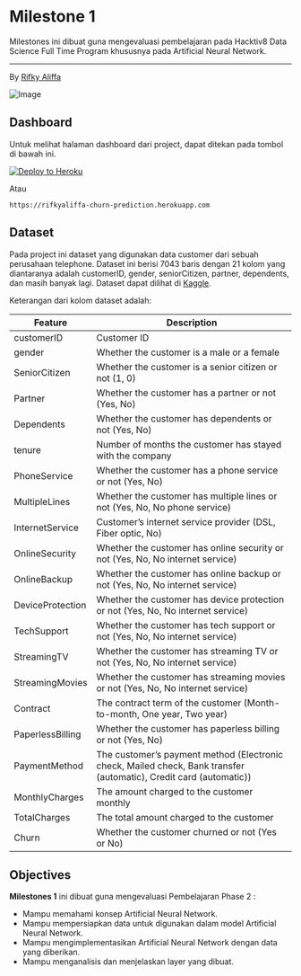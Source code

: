 # Milestone 1

Milestones ini dibuat guna mengevaluasi pembelajaran pada Hacktiv8 Data Science Full Time Program khususnya pada Artificial Neural Network.

---

By [Rifky Aliffa](https://github.com/Penzragon)

![Image](https://atrium.ai/wp-content/uploads/2021/07/What-stops-customer-churn-Having-a-centralized-data-hub-does-and-heres-why.jpeg)

## Dashboard

Untuk melihat halaman dashboard dari project, dapat ditekan pada tombol di bawah ini.

[![Deploy to Heroku](https://www.herokucdn.com/deploy/button.svg)](https://rifkyaliffa-churn-prediction.herokuapp.com/)

Atau

```
https://rifkyaliffa-churn-prediction.herokuapp.com
```

## Dataset

Pada project ini dataset yang digunakan data customer dari sebuah perusahaan telephone. Dataset ini berisi 7043 baris dengan 21 kolom yang diantaranya adalah customerID, gender, seniorCitizen, partner, dependents, dan masih banyak lagi. Dataset dapat dilihat di [Kaggle](https://www.kaggle.com/blastchar/telco-customer-churn).

Keterangan dari kolom dataset adalah:

| Feature          | Description                                                                                                        |
| ---------------- | ------------------------------------------------------------------------------------------------------------------ |
| customerID       | Customer ID                                                                                                        |
| gender           | Whether the customer is a male or a female                                                                         |
| SeniorCitizen    | Whether the customer is a senior citizen or not (1, 0)                                                             |
| Partner          | Whether the customer has a partner or not (Yes, No)                                                                |
| Dependents       | Whether the customer has dependents or not (Yes, No)                                                               |
| tenure           | Number of months the customer has stayed with the company                                                          |
| PhoneService     | Whether the customer has a phone service or not (Yes, No)                                                          |
| MultipleLines    | Whether the customer has multiple lines or not (Yes, No, No phone service)                                         |
| InternetService  | Customer’s internet service provider (DSL, Fiber optic, No)                                                        |
| OnlineSecurity   | Whether the customer has online security or not (Yes, No, No internet service)                                     |
| OnlineBackup     | Whether the customer has online backup or not (Yes, No, No internet service)                                       |
| DeviceProtection | Whether the customer has device protection or not (Yes, No, No internet service)                                   |
| TechSupport      | Whether the customer has tech support or not (Yes, No, No internet service)                                        |
| StreamingTV      | Whether the customer has streaming TV or not (Yes, No, No internet service)                                        |
| StreamingMovies  | Whether the customer has streaming movies or not (Yes, No, No internet service)                                    |
| Contract         | The contract term of the customer (Month-to-month, One year, Two year)                                             |
| PaperlessBilling | Whether the customer has paperless billing or not (Yes, No)                                                        |
| PaymentMethod    | The customer’s payment method (Electronic check, Mailed check, Bank transfer (automatic), Credit card (automatic)) |
| MonthlyCharges   | The amount charged to the customer monthly                                                                         |
| TotalCharges     | The total amount charged to the customer                                                                           |
| Churn            | Whether the customer churned or not (Yes or No)                                                                    |

## Objectives

**Milestones 1** ini dibuat guna mengevaluasi Pembelajaran Phase 2 :

- Mampu memahami konsep Artificial Neural Network.
- Mampu mempersiapkan data untuk digunakan dalam model Artificial Neural Network.
- Mampu mengimplementasikan Artificial Neural Network dengan data yang diberikan.
- Mampu menganalisis dan menjelaskan layer yang dibuat.
